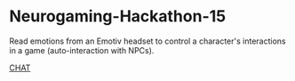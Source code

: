 # Neurogaming-Hackathon-15

Read emotions from an Emotiv headset to control a character's interactions in a game (auto-interaction with NPCs).

[CHAT](//tinychat.com/iai9ig)
